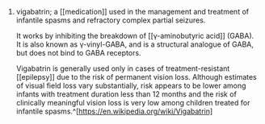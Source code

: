 1. vigabatrin; a [[medication]] used in the management and treatment of infantile spasms and refractory complex partial seizures.
   
   It works by inhibiting the breakdown of [[γ-aminobutyric acid]] (GABA). It is also known as γ-vinyl-GABA, and is a structural analogue of GABA, but does not bind to GABA receptors.
   
   Vigabatrin is generally used only in cases of treatment-resistant [[epilepsy]] due to the risk of permanent vision loss. Although estimates of visual field loss vary substantially, risk appears to be lower among infants with treatment duration less than 12 months and the risk of clinically meaningful vision loss is very low among children treated for infantile spasms.^[https://en.wikipedia.org/wiki/Vigabatrin]